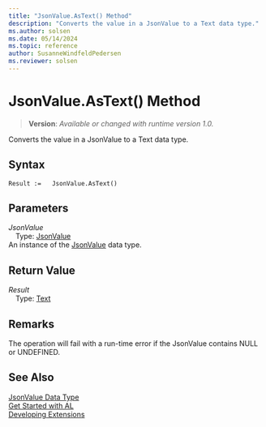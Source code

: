 ```yaml
---
title: "JsonValue.AsText() Method"
description: "Converts the value in a JsonValue to a Text data type."
ms.author: solsen
ms.date: 05/14/2024
ms.topic: reference
author: SusanneWindfeldPedersen
ms.reviewer: solsen
---
```

[//]: # (START>DO_NOT_EDIT)
[//]: # (IMPORTANT:Do not edit any of the content between here and the END>DO_NOT_EDIT.)
[//]: # (Any modifications should be made in the .xml files in the ModernDev repo.)
# JsonValue.AsText() Method
> **Version**: _Available or changed with runtime version 1.0._

Converts the value in a JsonValue to a Text data type.


## Syntax
```AL
Result :=   JsonValue.AsText()
```
## Parameters
*JsonValue*  
&emsp;Type: [JsonValue](jsonvalue-data-type.md)  
An instance of the [JsonValue](jsonvalue-data-type.md) data type.  

## Return Value
*Result*  
&emsp;Type: [Text](../text/text-data-type.md)  



[//]: # (IMPORTANT: END>DO_NOT_EDIT)

## Remarks 
The operation will fail with a run-time error if the JsonValue contains NULL or UNDEFINED.

## See Also
[JsonValue Data Type](jsonvalue-data-type.md)  
[Get Started with AL](../../devenv-get-started.md)  
[Developing Extensions](../../devenv-dev-overview.md)